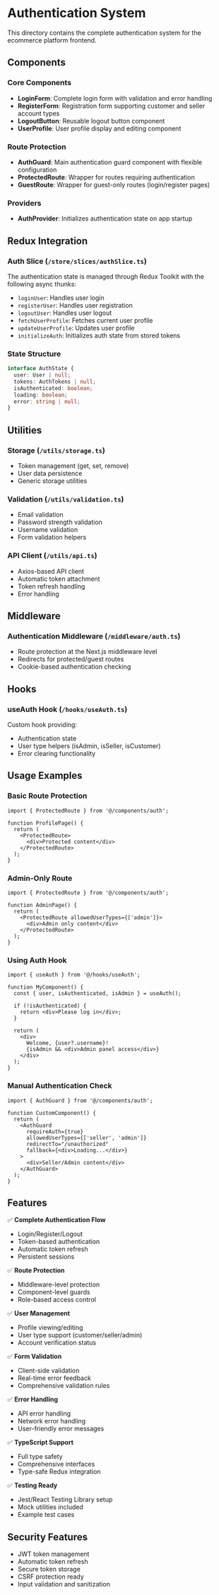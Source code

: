 # Authentication System

This directory contains the complete authentication system for the ecommerce platform frontend.

## Components

### Core Components

- **LoginForm**: Complete login form with validation and error handling
- **RegisterForm**: Registration form supporting customer and seller account types
- **LogoutButton**: Reusable logout button component
- **UserProfile**: User profile display and editing component

### Route Protection

- **AuthGuard**: Main authentication guard component with flexible configuration
- **ProtectedRoute**: Wrapper for routes requiring authentication
- **GuestRoute**: Wrapper for guest-only routes (login/register pages)

### Providers

- **AuthProvider**: Initializes authentication state on app startup

## Redux Integration

### Auth Slice (`/store/slices/authSlice.ts`)

The authentication state is managed through Redux Toolkit with the following async thunks:

- `loginUser`: Handles user login
- `registerUser`: Handles user registration  
- `logoutUser`: Handles user logout
- `fetchUserProfile`: Fetches current user profile
- `updateUserProfile`: Updates user profile
- `initializeAuth`: Initializes auth state from stored tokens

### State Structure

```typescript
interface AuthState {
  user: User | null;
  tokens: AuthTokens | null;
  isAuthenticated: boolean;
  loading: boolean;
  error: string | null;
}
```

## Utilities

### Storage (`/utils/storage.ts`)
- Token management (get, set, remove)
- User data persistence
- Generic storage utilities

### Validation (`/utils/validation.ts`)
- Email validation
- Password strength validation
- Username validation
- Form validation helpers

### API Client (`/utils/api.ts`)
- Axios-based API client
- Automatic token attachment
- Token refresh handling
- Error handling

## Middleware

### Authentication Middleware (`/middleware/auth.ts`)
- Route protection at the Next.js middleware level
- Redirects for protected/guest routes
- Cookie-based authentication checking

## Hooks

### useAuth Hook (`/hooks/useAuth.ts`)
Custom hook providing:
- Authentication state
- User type helpers (isAdmin, isSeller, isCustomer)
- Error clearing functionality

## Usage Examples

### Basic Route Protection

```tsx
import { ProtectedRoute } from '@/components/auth';

function ProfilePage() {
  return (
    <ProtectedRoute>
      <div>Protected content</div>
    </ProtectedRoute>
  );
}
```

### Admin-Only Route

```tsx
import { ProtectedRoute } from '@/components/auth';

function AdminPage() {
  return (
    <ProtectedRoute allowedUserTypes={['admin']}>
      <div>Admin only content</div>
    </ProtectedRoute>
  );
}
```

### Using Auth Hook

```tsx
import { useAuth } from '@/hooks/useAuth';

function MyComponent() {
  const { user, isAuthenticated, isAdmin } = useAuth();
  
  if (!isAuthenticated) {
    return <div>Please log in</div>;
  }
  
  return (
    <div>
      Welcome, {user?.username}!
      {isAdmin && <div>Admin panel access</div>}
    </div>
  );
}
```

### Manual Authentication Check

```tsx
import { AuthGuard } from '@/components/auth';

function CustomComponent() {
  return (
    <AuthGuard
      requireAuth={true}
      allowedUserTypes={['seller', 'admin']}
      redirectTo="/unauthorized"
      fallback={<div>Loading...</div>}
    >
      <div>Seller/Admin content</div>
    </AuthGuard>
  );
}
```

## Features

✅ **Complete Authentication Flow**
- Login/Register/Logout
- Token-based authentication
- Automatic token refresh
- Persistent sessions

✅ **Route Protection**
- Middleware-level protection
- Component-level guards
- Role-based access control

✅ **User Management**
- Profile viewing/editing
- User type support (customer/seller/admin)
- Account verification status

✅ **Form Validation**
- Client-side validation
- Real-time error feedback
- Comprehensive validation rules

✅ **Error Handling**
- API error handling
- Network error handling
- User-friendly error messages

✅ **TypeScript Support**
- Full type safety
- Comprehensive interfaces
- Type-safe Redux integration

✅ **Testing Ready**
- Jest/React Testing Library setup
- Mock utilities included
- Example test cases

## Security Features

- JWT token management
- Automatic token refresh
- Secure token storage
- CSRF protection ready
- Input validation and sanitization